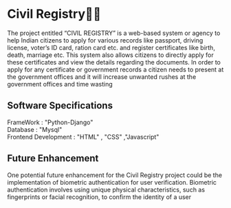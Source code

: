 # Civil Registry👨‍💻

<p>  The project entitled “CIVIL REGISTRY” is a web-based system or agency to help 
Indian citizens to apply for various records like passport, driving license, voter’s ID card, ration card etc. 
and register certificates like birth, death, marriage etc. This system also allows citizens to directly apply 
for these certificates and view the details regarding the documents. In order to apply for any certificate or 
government records a citizen needs to present at the government offices and it will increase unwanted 
rushes at the government offices and time wasting</p>



## Software Specifications

FrameWork : "Python-Django"  
Database : "Mysql"  
Frontend Development : "HTML" , "CSS" ,"Javascript"  

## Future Enhancement
One potential future enhancement for the Civil Registry project could be the implementation of 
biometric authentication for user verification. Biometric authentication involves using unique 
physical characteristics, such as fingerprints or facial recognition, to confirm the identity of a 
user



